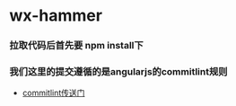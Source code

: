 # wx-hammer

### 拉取代码后首先要 npm install下

### 我们这里的提交遵循的是angularjs的commitlint规则

-	[commitlint传送门](http://marionebl.github.io/commitlint)


